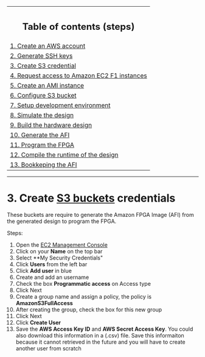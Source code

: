 <table style="width:100%">
  <tr>
    <th width="100%"><h2>Table of contents (steps)</h2></th>
  </tr>
  <tr>
    <td><a href="create_aws_account.md">1. Create an AWS account</a></td>
  </tr>
  <tr>
    <td><a href="generate_ssh_keys.md">2. Generate SSH keys</a></td>
  </tr>
  <tr>
    <td><a href="create_s3_credential.md">3. Create S3 credential</a></td>
  </tr>
  <tr>
    <td><a href="request_access_f1.md">4. Request access to Amazon EC2 F1 instances</a></td>
  </tr>
  <tr>
    <td><a href="create_ami_instance.md">5. Create an AMI instance</a></td>
  </tr>
  <tr>
    <td><a href="configure_s3.md">6. Configure S3 bucket</a></td>
  </tr>
  <tr>
    <td><a href="setup_development_environment.md">7. Setup development environment</a></td>
  </tr>
  <tr>
    <td><a href="simulate_design.md">8. Simulate the design</a></td>
  </tr>
  <tr>
    <td><a href="build_hardware.md">9. Build the hardware design</a></td>
  </tr>
  <tr>
    <td><a href="generate_afi.md">10. Generate the AFI</a></td>
  </tr>
  <tr>
    <td><a href="program_fpga.md">11. Program the FPGA</a></td>
  </tr>
  <tr>
    <td><a href="compile_runtime.md">12. Compile the runtime of the design</a></td>
  </tr>
  <tr>
    <td><a href="bookkeeping_afi.md">13. Bookkeping the AFI</a></td>
  </tr>
</table>

---------------------------------------

# 3. Create [S3 buckets](https://docs.aws.amazon.com/AmazonS3/latest/dev/UsingBucket.html) credentials

These buckets are require to generate the Amazon FPGA Image (AFI) from the generated design to program the FPGA.

Steps:

1. Open the [EC2 Management Console](https://console.aws.amazon.com)
2. Click on your **Name** on the top bar
3. Select **My Security Credentials"
4. Click **Users** from the left bar
5. Click **Add user** in blue
6. Create and add an username
7. Check the box **Programmatic access** on Access type
8. Click Next
9. Create a group name and assign a policy, the policy is **AmazonS3FullAccess**
10. After creating the group, check the box for this new group
11. Click Next
12. Click **Create User**
13. Save the **AWS Access Key ID** and **AWS Secret Access Key**. You could also download this information in a (.csv) file.
Save this informaiton because it cannot retrieved in the future and you will have to create another user from scratch
